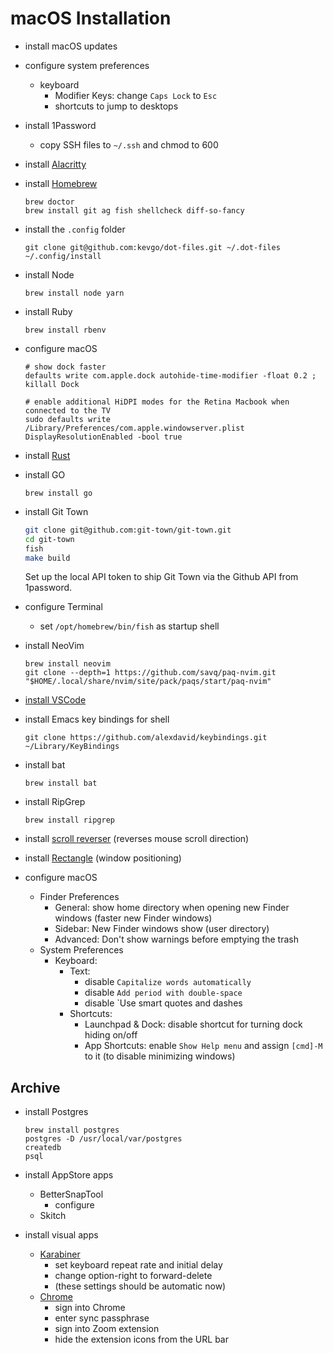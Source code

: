 # macOS Installation

- install macOS updates

- configure system preferences

  - keyboard 
    - Modifier Keys: change `Caps Lock` to `Esc`
    - shortcuts to jump to desktops

- install 1Password

  - copy SSH files to `~/.ssh` and chmod to 600

- install [Alacritty](https://alacritty.org)

- install [Homebrew](https://brew.sh)

  ```
  brew doctor
  brew install git ag fish shellcheck diff-so-fancy
  ```

- install the `.config` folder

  ```
  git clone git@github.com:kevgo/dot-files.git ~/.dot-files
  ~/.config/install
  ```

- install Node

  ```
  brew install node yarn
  ```

- install Ruby

  ```
  brew install rbenv
  ```

- configure macOS

  ```
  # show dock faster
  defaults write com.apple.dock autohide-time-modifier -float 0.2 ; killall Dock

  # enable additional HiDPI modes for the Retina Macbook when connected to the TV
  sudo defaults write /Library/Preferences/com.apple.windowserver.plist DisplayResolutionEnabled -bool true
  ```

- install [Rust](https://rustup.rs)

- install GO

  ```
  brew install go 
  ```

- install Git Town

  ```bash
  git clone git@github.com:git-town/git-town.git
  cd git-town
  fish
  make build
  ```

  Set up the local API token to ship Git Town via the Github API
  from 1password.

- configure Terminal

  - set `/opt/homebrew/bin/fish` as startup shell

- install NeoVim

  ```
  brew install neovim
  git clone --depth=1 https://github.com/savq/paq-nvim.git "$HOME/.local/share/nvim/site/pack/paqs/start/paq-nvim"
  ```

- [install VSCode](vscode.md)

- install Emacs key bindings for shell

  ```
  git clone https://github.com/alexdavid/keybindings.git ~/Library/KeyBindings
  ```

- install bat

  ```
  brew install bat
  ```

- install RipGrep

  ```
  brew install ripgrep
  ```

- install [scroll reverser](https://pilotmoon.com/scrollreverser) (reverses mouse scroll direction)

- install [Rectangle](https://rectangleapp.com) (window positioning)

- configure macOS

  - Finder Preferences
    - General: show home directory when opening new Finder windows (faster new Finder windows)
    - Sidebar: New Finder windows show (user directory)
    - Advanced: Don't show warnings before emptying the trash
  - System Preferences
    - Keyboard:
      - Text:
        - disable `Capitalize words automatically`
        - disable `Add period with double-space`
        - disable `Use smart quotes and dashes
      - Shortcuts:
        - Launchpad & Dock: disable shortcut for turning dock hiding on/off
        - App Shortcuts: enable `Show Help menu` and assign `[cmd]-M` to it (to disable minimizing windows)

## Archive

- install Postgres

  ```
  brew install postgres
  postgres -D /usr/local/var/postgres
  createdb
  psql
  ```

- install AppStore apps

  - BetterSnapTool
    - configure
  - Skitch

- install visual apps

  - [Karabiner](https://pqrs.org/osx/karabiner/)
    - set keyboard repeat rate and initial delay
    - change option-right to forward-delete
    - (these settings should be automatic now)
  - [Chrome](https://www.google.com/chrome)
    - sign into Chrome
    - enter sync passphrase
    - sign into Zoom extension
    - hide the extension icons from the URL bar

